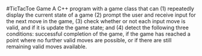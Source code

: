 #TicTacToe Game
A C++ program with a game class that can
(1) repeatedly display the current state of a game
(2) prompt the user and receive input for the next move in the game,
(3) check whether or not each input move is valid, and if it is update the game state; and
(4) detect the following three conditions: successful completion of the game, if the game has reached a point where no further valid moves are possible, or if there are still remaining valid moves available.
